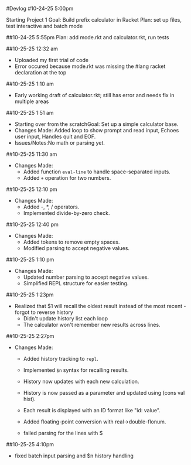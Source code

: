 #Devlog
#10-24-25 5:00pm

Starting Project 1
Goal: Build prefix calculator in Racket
Plan: set up files, test interactive and batch mode


##10-24-25 5:55pm
Plan: add mode.rkt and calculator.rkt, run tests

##10-25-25 12:32 am
- Uploaded my first trial of code
- Error occured because mode.rkt was missing the #lang racket declaration at the top

##10-25-25 1:10 am
- Early working draft of calculator.rkt; still has error and needs fix in multiple areas

##10-25-25 1:51 am
- Starting over from the scratchGoal: Set up a simple calculator base.
- Changes Made: Added loop to show prompt and read input, Echoes user input, Handles quit and EOF.
- Issues/Notes:No math or parsing yet.

##10-25-25 11:30 am
- Changes Made:
  - Added function `eval-line` to handle space-separated inputs.
  - Added `+` operation for two numbers.

##10-25-25 12:10 pm
- Changes Made:
  - Added -, *, / operators.
  - Implemented divide-by-zero check.

##10-25-25 12:40 pm
- Changes Made:
  - Added tokens to remove empty spaces.
  - Modified parsing to accept negative values.

##10-25-25 1:10 pm
- Changes Made:
  - Updated number parsing to accept negative values.
  - Simplified REPL structure for easier testing.

##10-25-25 1:23pm
- Realized that $1 will recall the oldest result instead of the most recent - forgot to reverse history
  - Didn't update history list each loop
  - The calculator won't remember new results across lines.

##10-25-25 2:27pm
- Changes Made:
  - Added history tracking to `repl`.
  - Implemented `$n` syntax for recalling results.
  - History now updates with each new calculation.

  - History is now passed as a parameter and updated using (cons val hist).
  - Each result is displayed with an ID format like "id: value".
  - Added floating-point conversion with real->double-flonum.

  - failed parsing for the lines with $

##10-25-25 4:10pm
- fixed batch input parsing and $n history handling
